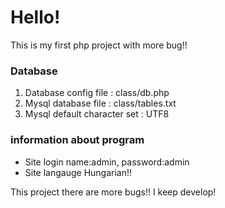 <H1>Hello!</H1>
This is my first php project with more bug!!

<H3>Database</H3>

1. Database config file : class/db.php 
2. Mysql database file  : class/tables.txt
3. Mysql  default character set : UTF8

<H3>information about program</H3>

* Site login name:admin, password:admin
* Site langauge Hungarian!!

This project there are more bugs!! I keep develop!
